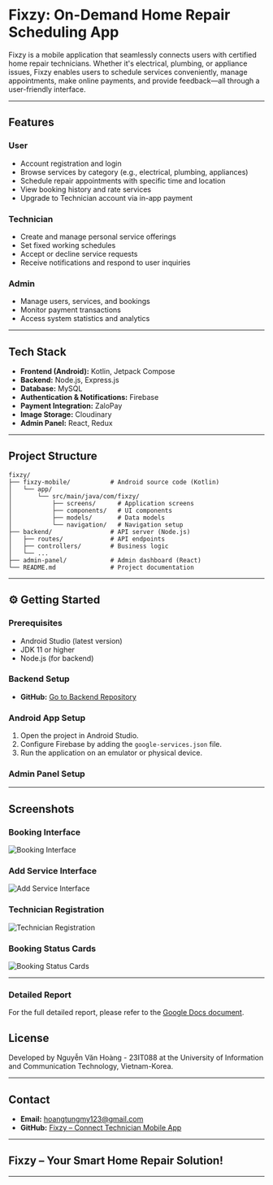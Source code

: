 # Fixzy: On-Demand Home Repair Scheduling App

Fixzy is a mobile application that seamlessly connects users with certified home repair technicians. Whether it's electrical, plumbing, or appliance issues, Fixzy enables users to schedule services conveniently, manage appointments, make online payments, and provide feedback—all through a user-friendly interface.

---

##  Features

###  User

* Account registration and login
* Browse services by category (e.g., electrical, plumbing, appliances)
* Schedule repair appointments with specific time and location
* View booking history and rate services
* Upgrade to Technician account via in-app payment

###  Technician

* Create and manage personal service offerings
* Set fixed working schedules
* Accept or decline service requests
* Receive notifications and respond to user inquiries

###  Admin

* Manage users, services, and bookings
* Monitor payment transactions
* Access system statistics and analytics

---

##  Tech Stack

* **Frontend (Android):** Kotlin, Jetpack Compose
* **Backend:** Node.js, Express.js
* **Database:** MySQL
* **Authentication & Notifications:** Firebase
* **Payment Integration:** ZaloPay
* **Image Storage:** Cloudinary
* **Admin Panel:** React, Redux

---

##  Project Structure

```
fixzy/
├── fixzy-mobile/           # Android source code (Kotlin)
│   └── app/
│       └── src/main/java/com/fixzy/
│           ├── screens/      # Application screens
│           ├── components/   # UI components
│           ├── models/       # Data models
│           └── navigation/   # Navigation setup
├── backend/                # API server (Node.js)
│   ├── routes/             # API endpoints
│   ├── controllers/        # Business logic
│   └── ...
├── admin-panel/            # Admin dashboard (React)
└── README.md               # Project documentation
```

---

## ⚙ Getting Started

### Prerequisites

* Android Studio (latest version)
* JDK 11 or higher
* Node.js (for backend)

### Backend Setup

* **GitHub:** [Go to Backend Repository](https://github.com/Vcoch27/Fixzy---Connect-Technician-Moblie-App)

### Android App Setup

1. Open the project in Android Studio.
2. Configure Firebase by adding the `google-services.json` file.
3. Run the application on an emulator or physical device.

### Admin Panel Setup

----

## Screenshots

### Booking Interface
![Booking Interface](https://github.com/user-attachments/assets/c837f4ff-eea7-4fd7-8efb-efeee41ab667)

### Add Service Interface

![Add Service Interface](https://github.com/user-attachments/assets/e62e23c1-f9a3-4a76-bfec-03dd696b3246)

### Technician Registration
![Technician Registration](https://github.com/user-attachments/assets/4490bd90-2034-406c-8db6-13ccc2f6e69d) 

### Booking Status Cards
![Booking Status Cards](https://github.com/user-attachments/assets/74237ea4-369d-4f4c-80bd-1191762afdef)

---
### Detailed Report
For the full detailed report, please refer to the [Google Docs document](https://docs.google.com/document/d/1QRHwd8zTSpXlzPqWM9mhNZCELkQs2TvR/edit?usp=sharing&ouid=107428928918109181117&rtpof=true&sd=true).

##  License

Developed by Nguyễn Văn Hoàng - 23IT088 at the University of Information and Communication Technology, Vietnam-Korea.

---

##  Contact

- **Email:** [hoangtungmy123@gmail.com](mailto:hoangtungmy123@gmail.com)
- **GitHub:** [Fixzy – Connect Technician Mobile App](https://github.com/Vcoch27/Fixzy---Connect-Technician-Moblie-App)

---

## Fixzy – Your Smart Home Repair Solution!

---
